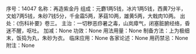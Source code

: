 序号：14047
名称：再造紫金丹
组成：元麝1两5钱，冰片1两5钱，西黄7分半，文蛤7两5钱，朱砂7钱5分，千金霜5两，茅菇10两，雄黄5两，大戟肉10两。
出处：《伤科补要》卷三。
主治：一切秽恶痧暑之毒，山岚瘴气，闭塞脏腑经络，昏迷不醒，呕吐。
加减：None
功效：None
用法用量：None
制备方法：上为极细末，饭捣为丸，朱砂为衣。
临床应用：None
各家论述：None
用药禁忌：None
附注：None
